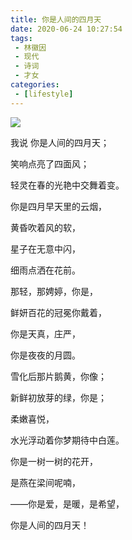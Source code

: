 ```yaml
---
title: 你是人间的四月天
date: 2020-06-24 10:27:54
tags:
 - 林徽因 
 - 现代
 - 诗词
 - 才女
categories:
 - [lifestyle]
---
```


![](1.jpeg)

我说 你是人间的四月天；

笑响点亮了四面风；

轻灵在春的光艳中交舞着变。

你是四月早天里的云烟，

黄昏吹着风的软，

星子在无意中闪，

细雨点洒在花前。

那轻，那娉婷，你是，

鲜妍百花的冠冕你戴着，

你是天真，庄严，

你是夜夜的月圆。

雪化后那片鹅黄，你像；

新鲜初放芽的绿，你是；

柔嫩喜悦，

水光浮动着你梦期待中白莲。

你是一树一树的花开，

是燕在梁间呢喃，

——你是爱，是暖，是希望，

你是人间的四月天！